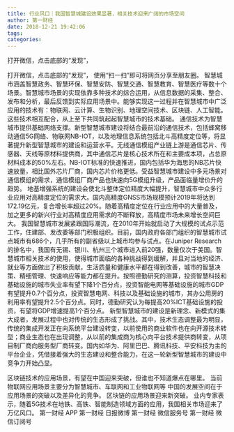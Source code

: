```yaml
---
title: 行业风口｜我国智慧城建设效果显著，相关技术迎来广阔的市场空间
author: 第一财经
date: 2018-12-21 19:42:06
tags: 
categories: 
---
```

打开微信，点击底部的“发现”，
<!-- more -->
打开微信，点击底部的“发现”，
使用“扫一扫”即可将网页分享至朋友圈。
智慧城市涵盖智慧政务、智慧环保、智慧安防、智慧交通、智慧教育、智慧医疗等数十个场景。智慧城市场景的实现依靠多种技术的综合运用，从信息数据的采集、整合、发布和分析，最后反馈到实际应用场景中。能够实现这一过程并在智慧城市中广泛应用的技术有：物联网、云计算、生物识别、地理空间技术、区块链、人工智能。这些技术相互配合，从上至下共同筑起起智慧城市的技术基础。
通信技术为智慧城市提供基础网络支撑。新型智慧城市建设将结合最前沿的通信技术，包括蜂窝移动通信5G网络、物联网NB-IOT，以及地理信息系统包括北斗高精度定位等，将显著提升新型智慧城市的建设和运营水平。无线通信模组产业链上游是通信芯片、传感器、天线等原材料提供商，其中通信芯片是核心技术所在和主要成本项，占总原材料成本的50%左右。NB-IOT标准的快速推进，国内包括华为海思的NB芯片快速放量，相比国外芯片厂商，国内芯片价格更低。受益智慧城市建设中多元场景对通信模组的需求，通信模组厂商产品也快速向5G模组升级，产品面临量增价升的趋势。
地基增强系统的建设会使北斗整体定位精度大幅提升，智慧城市中众多行业应用对高精度定位的需求大。国内高精度GNSS市场规模预计2019年将达到172.19亿元，复合增长率超过20%。随着高精度定位在行业应用中的大量普及，加之更多的新兴行业对高精度应用需求的不断释放，高精度市场未来增长空间巨大。
我国智慧城市发展紧跟国际潮流，在2010年开始就启动了大规模的试点示范工作，住建部、发改委等部门积极组织。目前，国内政府各部门组织的智慧城市试点城市有686个，几乎所有的副省级以上城市均参与试点。在Juniper Research的排名中，我国有无锡、银川、杭州三个城市进入前20强，数量仅次于美国。智慧城市相关技术的使用，使得城市面临的各种挑战得到缓解，并且对当地的经济、就业等方面做出了积极贡献，生活质量和健康水平都在得到改善，城市的智慧决策、精细管理、快速响应等能力都在提升。按照德勤研究的测算，投资智慧科技和基础设施的城市失业率有望下降1个百分点，投资智能电网等基础设施的城市GDP有望提升0.7个百分点，投资智慧电网、科技以及基础设施的城市，其办公用房的利用率有望提升2.5个百分点。同时，德勤研究认为每提高20%ICT基础设施的投资，有望将GDP增速提高1个百分点。
新型智慧城市的建设是新理念、新模式的集大成者，发展过程中也对传统的生态形成了挑战。其中，技术生态调整最为明显，传统的集成开发正在向系统平台建设转变，以前使用的商业软件也在向开源技术转型；商业生态也在出现调整，从以前的集成商为核心向平台技术提供商转变，从项目制厂商向服务型厂商转变。国内如华为、阿里巴巴、腾讯科技、平安科技为主的平台企业，凭借接着强大的生态建设和整合能力，在这一轮新型智慧城市的建设中竞争力开始凸显。
 
 
区块链技术的应用场景，有望在中国迎来突破，但谁也不知道爆点在哪里。
当前物联网应用场景主要分为智慧城市、车联网和工业物联网等
中国的发展空间在于应用场景的突破以及差异化的竞争。
区块链的应用场景迎来新突破。
业内专家表示，随着5G技术在地铁、高铁、智能制造领域方面的应用，我国相关市场迎来了万亿风口。
第一财经
APP
第一财经
日报微博
第一财经
微信服务号
第一财经
微信订阅号
